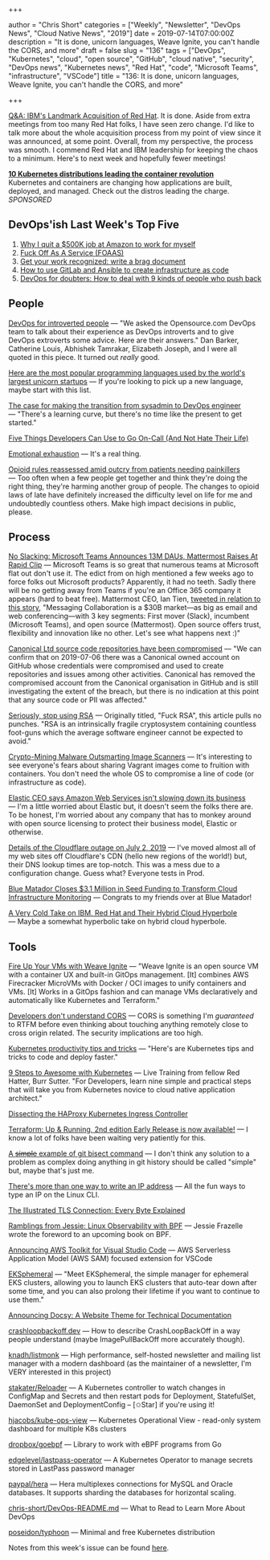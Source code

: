 +++

author = "Chris Short"
categories = ["Weekly", "Newsletter", "DevOps News", "Cloud Native News", "2019"]
date = 2019-07-14T07:00:00Z
description = "It is done, unicorn languages, Weave Ignite, you can't handle the CORS, and more"
draft = false
slug = "136"
tags = ["DevOps", "Kubernetes", "cloud", "open source", "GitHub", "cloud native", "security", "DevOps news", "Kubernetes news", "Red Hat", "code", "Microsoft Teams", "infrastructure", "VSCode"]
title = "136: It is done, unicorn languages, Weave Ignite, you can't handle the CORS, and more"

+++

[Q&A: IBM's Landmark Acquisition of Red Hat](https://www.ibm.com/blogs/think/2019/07/ibm-red-hat/). It is done. Aside from extra meetings from too many Red Hat folks, I have seen zero change. I'd like to talk more about the whole acquisition process from my point of view since it was announced, at some point. Overall, from my perspective, the process was smooth. I commend Red Hat and IBM leadership for keeping the chaos to a minimum. Here's to next week and hopefully fewer meetings!

[**10 Kubernetes distributions leading the container revolution**](https://www.oreilly.com/pub/cpc/238261)  
Kubernetes and containers are changing how applications are built, deployed, and managed. Check out the distros leading the charge. *SPONSORED*

## DevOps'ish Last Week's Top Five

1. [Why I quit a $500K job at Amazon to work for myself](https://danielvassallo.com/only-intrinsic-motivation-lasts/)
1. [Fuck Off As A Service (FOAAS)](https://foaas.com/)
1. [Get your work recognized: write a brag document](https://jvns.ca/blog/brag-documents/)
1. [How to use GitLab and Ansible to create infrastructure as code](https://about.gitlab.com/2019/07/01/using-ansible-and-gitlab-as-infrastructure-for-code/)
1. [DevOps for doubters: How to deal with 9 kinds of people who push back](https://enterprisersproject.com/article/2019/7/devops-for-doubters-9-tips)

## People

[DevOps for introverted people](https://opensource.com/article/19/7/devops-introverted-people) — "We asked the Opensource.com DevOps team to talk about their experience as DevOps introverts and to give DevOps extroverts some advice. Here are their answers." Dan Barker, Catherine Louis, Abhishek Tamrakar, Elizabeth Joseph, and I were all quoted in this piece. It turned out *really* good.

[Here are the most popular programming languages used by the world's largest unicorn startups](https://www.geekwire.com/2019/popular-programming-languages-used-worlds-largest-unicorn-startups/) — If you're looking to pick up a new language, maybe start with this list.

[The case for making the transition from sysadmin to DevOps engineer](https://opensource.com/article/19/7/devops-vs-sysadmin) — "There's a learning curve, but there's no time like the present to get started."

[Five Things Developers Can Use to Go On-Call (And Not Hate Their Life)](https://channel9.msdn.com/Shows/5-Things/Five-Things-Developers-Can-Use-to-Go-On-Call-And-Not-Hate-Their-Life)

[Emotional exhaustion](https://en.wikipedia.org/wiki/Emotional_exhaustion) — It's a real thing.

[Opioid rules reassessed amid outcry from patients needing painkillers](https://www.usatoday.com/story/news/health/2019/07/12/opioid-rules-reassessed-amid-outcry-patients-needing-painkillers/1705026001/) — Too often when a few people get together and think they're doing the right thing, they're harming another group of people. The changes to opioid laws of late have definitely increased the difficulty level on life for me and undoubtedly countless others. Make high impact decisions in public, please.

## Process

[No Slacking: Microsoft Teams Announces 13M DAUs, Mattermost Raises At Rapid Clip](https://news.crunchbase.com/news/no-slacking-microsoft-teams-announces-13m-daus-mattermost-raises-at-rapid-clip/) — Microsoft Teams is so great that numerous teams at Microsoft flat out don't use it. The edict from on high mentioned a few weeks ago to force folks out Microsoft products? Apparently, it had no teeth. Sadly there will be no getting away from Teams if you're an Office 365 company it appears (hard to beat free). Mattermost CEO, Ian Tien, [tweeted in relation to this story](https://twitter.com/iantien/status/1150031555256913920), "Messaging Collaboration is a $30B market—as big as email and web conferencing—with 3 key segments: First mover (Slack), incumbent (Microsoft Teams), and open source (Mattermost). Open source offers trust, flexibility and innovation like no other. Let's see what happens next :)"

[Canonical Ltd source code repositories have been compromised](https://news.ycombinator.com/item?id=20369902) — "We can confirm that on 2019-07-06 there was a Canonical owned account on GitHub whose credentials were compromised and used to create repositories and issues among other activities. Canonical has removed the compromised account from the Canonical organisation in GitHub and is still investigating the extent of the breach, but there is no indication at this point that any source code or PII was affected."

[Seriously, stop using RSA](https://blog.trailofbits.com/2019/07/08/fuck-rsa/) — Originally titled, "Fuck RSA", this article pulls no punches. "RSA is an intrinsically fragile cryptosystem containing countless foot-guns which the average software engineer cannot be expected to avoid."

[Crypto-Mining Malware Outsmarting Image Scanners](https://blog.aquasec.com/crypto-mining-malware-container-security) — It's interesting to see everyone's fears about sharing Vagrant images come to fruition with containers. You don't need the whole OS to compromise a line of code (or infrastructure as code).

[Elastic CEO says Amazon Web Services isn't slowing down its business](https://www.businessinsider.com/elastic-shay-banon-amazon-web-services-elasticsearch-2019-7) — I'm a little worried about Elastic but, it doesn't seem the folks there are. To be honest, I'm worried about any company that has to monkey around with open source licensing to protect their business model, Elastic or otherwise.

[Details of the Cloudflare outage on July 2, 2019](https://blog.cloudflare.com/details-of-the-cloudflare-outage-on-july-2-2019/) — I've moved almost all of my web sites off Cloudflare's CDN (hello new regions of the world!) but, their DNS lookup times are top-notch. This was a mess due to a configuration change. Guess what? Everyone tests in Prod.

[Blue Matador Closes $3.1 Million in Seed Funding to Transform Cloud Infrastructure Monitoring](https://finance.yahoo.com/news/blue-matador-closes-3-1-150000613.html) — Congrats to my friends over at Blue Matador!

[A Very Cold Take on IBM, Red Hat and Their Hybrid Cloud Hyperbole](http://www.platformonomics.com/2019/07/a-very-cold-take-on-ibm-red-hat-and-their-hybrid-cloud-hyperbole/) — Maybe a somewhat hyperbolic take on hybrid cloud hyperbole.

## Tools

[Fire Up Your VMs with Weave Ignite](https://www.weave.works/blog/fire-up-your-vms-with-weave-ignite) — "Weave Ignite is an open source VM with a container UX and built-in GitOps management. [It] combines AWS Firecracker MicroVMs with Docker / OCI images to unify containers and VMs. [It] Works in a GitOps fashion and can manage VMs declaratively and automatically like Kubernetes and Terraform."

[Developers don't understand CORS](https://fosterelli.co/developers-dont-understand-cors) — CORS is something I'm *guaranteed* to RTFM before even thinking about touching anything remotely close to cross origin related. The security implications are too high.

[Kubernetes productivity tips and tricks](https://www.padok.fr/en/blog/kubernetes-productivity-tips) — "Here's are Kubernetes tips and tricks to code and deploy faster."

[9 Steps to Awesome with Kubernetes](https://learning.oreilly.com/live-training/courses/9-steps-to-awesome-with-kubernetes/0636920283713/) — Live Training from fellow Red Hatter, Burr Sutter. "For Developers, learn nine simple and practical steps that will take you from Kubernetes novice to cloud native application architect."

[Dissecting the HAProxy Kubernetes Ingress Controller](https://www.haproxy.com/blog/dissecting-the-haproxy-kubernetes-ingress-controller/)

[Terraform: Up & Running, 2nd edition Early Release is now available!](https://blog.gruntwork.io/terraform-up-running-2nd-edition-early-release-is-now-available-b104fc29783f?gi=95020ed22d5) — I know a lot of folks have been waiting very patiently for this.

[A ~~simple~~ example of git bisect command](https://www.pixelstech.net/article/1562942424-A-simple-example-of-git-bisect-command) — I don't think any solution to a problem as complex doing anything in git history should be called "simple" but, maybe that's just me.

[There's more than one way to write an IP address](https://ma.ttias.be/theres-more-than-one-way-to-write-an-ip-address/) — All the fun ways to type an IP on the Linux CLI.

[The Illustrated TLS Connection: Every Byte Explained](https://tls.ulfheim.net/)

[Ramblings from Jessie: Linux Observability with BPF](https://blog.jessfraz.com/post/linux-observability-with-bpf/) — Jessie Frazelle wrote the foreword to an upcoming book on BPF.

[Announcing AWS Toolkit for Visual Studio Code](https://aws.amazon.com/blogs/developer/announcing-aws-toolkit-for-visual-studio-code/) — AWS Serverless Application Model (AWS SAM) focused extension for VSCode

[EKSphemeral](https://eksphemeral.info/) — "Meet EKSphemeral, the simple manager for ephemeral EKS clusters, allowing you to launch EKS clusters that auto-tear down after some time, and you can also prolong their lifetime if you want to continue to use them."

[Announcing Docsy: A Website Theme for Technical Documentation](https://opensource.googleblog.com/2019/07/announcing-docsy-website-theme-for.html)

[crashloopbackoff.dev](https://crashloopbackoff.dev) — How to describe CrashLoopBackOff in a way people understand (maybe ImagePullBackOff more accurately though).

[knadh/listmonk](https://github.com/knadh/listmonk) — High performance, self-hosted newsletter and mailing list manager with a modern dashboard (as the maintainer of a newsletter, I'm VERY interested in this project)

[stakater/Reloader](https://github.com/stakater/Reloader) — A Kubernetes controller to watch changes in ConfigMap and Secrets and then restart pods for Deployment, StatefulSet, DaemonSet and DeploymentConfig – [✩Star] if you're using it!

[hjacobs/kube-ops-view](https://github.com/hjacobs/kube-ops-view) — Kubernetes Operational View - read-only system dashboard for multiple K8s clusters

[dropbox/goebpf](https://github.com/dropbox/goebpf) — Library to work with eBPF programs from Go

[edgelevel/lastpass-operator](https://github.com/edgelevel/lastpass-operator) — A Kubernetes Operator to manage secrets stored in LastPass password manager

[paypal/hera](https://github.com/paypal/hera) — Hera multiplexes connections for MySQL and Oracle databases. It supports sharding the databases for horizontal scaling.

[chris-short/DevOps-README.md](https://github.com/chris-short/DevOps-README.md) — What to Read to Learn More About DevOps

[poseidon/typhoon](https://github.com/poseidon/typhoon) — Minimal and free Kubernetes distribution

Notes from this week's issue can be found [here](./notes/).
